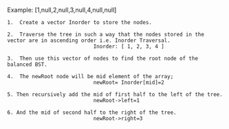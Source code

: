 ​Example:  [1,null,2,null,3,null,4,null,null]
	
	1. 	Create a vector Inorder to store the nodes. 
	
	2. 	Traverse the tree in such a way that the nodes stored in the vector are in ascending order i.e. Inorder Traversal. 
								Inorder: [ 1, 2, 3, 4 ]
								
	3. 	Then use this vector of nodes to find the root node of the balanced BST.
	
	4. 	The newRoot node will be mid element of the array;
								newRoot= Inorder[mid]=2
								
	5. Then recursively add the mid of first half to the left of the tree.
								newRoot->left=1
								
	6. And the mid of second half to the right of the tree.
								newRoot->right=3
